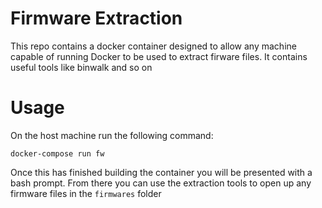 Firmware Extraction
===================

This repo contains a docker container designed to allow any machine capable of running Docker to be used to extract firware files.
It contains useful tools like binwalk and so on

Usage
=====

On the host machine run the following command:

    docker-compose run fw

Once this has finished building the container you will be presented with a bash prompt. From there you can use the extraction tools to open up any firmware files in the `firmwares` folder
